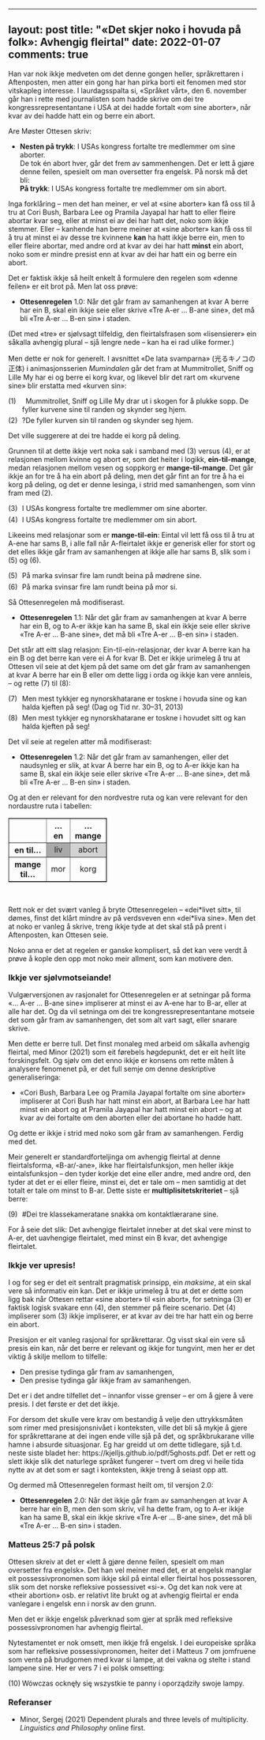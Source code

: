 
---
layout: post
title: "«Det skjer noko i hovuda på folk»: Avhengig fleirtal"
date: 2022-01-07
comments: true
---

<meta http-equiv="Content-Type" content="text/html; charset=utf-8"/>
<script src="//use.edgefonts.net/unifrakturcook:n7:all.js"></script>
<style>
h3 {
margin-top: 1.2em;
}
  ol {
  margin-left: 0;
  padding-left: 0;
  margin-top: .4em;
}
ol li {
  display: block;
  margin-bottom: .4em;
  margin-left: 2em;
}
ol li::before {
  display: inline-block;
  content: "(" counter(item) ") ";
  counter-increment: item;
  width: 2em;
  margin-left: -2em;
}
figcaption {
    color: #333;
    text-align: center;
    font-family: Optima, Candara, Calibri, Arial, sans-serif;
    font-size: .8em;
  line-height: 1.2em;
}	
  .zoom:hover {
  -ms-transform: scale(3); /* IE 9 */
  -webkit-transform: scale(3); /* Safari 3-8 */
  transform: scale(2); 
  transform-origin: 100% 0%;
}
  .small {
  font-variant: small-caps;
}
</style>

<div class="ingress">
<p>Han var nok ikkje medveten om det denne gongen heller, språkrettaren i Aftenposten, men atter ein gong har han pirka borti eit fenomen med stor vitskapleg interesse. I laurdagsspalta si, «Språket vårt», den 6. november går han i rette med journalisten som hadde skrive om dei tre kongressrepresentantane i USA at dei hadde fortalt «om sine aborter», når kvar av dei hadde hatt ein og berre ein abort.</p></div>

<p>Are Møster Ottesen skriv:</p>

<ul><li><b>Nesten på trykk</b>: I USAs kongress fortalte tre medlemmer om sine aborter.</br>
De tok én abort hver, går det frem av sammenhengen. Det er lett å gjøre denne feilen, spesielt om man oversetter fra engelsk. På norsk må det bli:</br>
<b>På trykk</b>: I USAs kongress fortalte tre medlemmer om sin abort.</li></ul>

<p>Inga forklåring – men det han meiner, er vel at «sine aborter» kan få oss til å tru at Cori Bush, Barbara Lee og Pramila Jayapal har hatt to eller fleire abortar kvar seg, eller at minst ei av dei har hatt det, noko som ikkje stemmer. Eller – kanhende han berre meiner at «sine aborter» kan få oss til å tru at minst ei av desse tre kvinnene <b>kan</b> ha hatt ikkje berre ein, men to eller fleire abortar, med andre ord at kvar av dei har hatt <b>minst</b> ein abort, noko som er mindre presist enn at kvar av dei har hatt ein og berre ein abort.</p>

<p>Det er faktisk ikkje så heilt enkelt å formulere den regelen som «denne feilen» er eit brot på. Men lat oss prøve:</p>

<ul><li><b>Ottesenregelen</b> 1.0: Når det går fram av samanhengen at kvar A berre har ein B, skal ein ikkje seie eller skrive «Tre A-er … B-ane sine», det må bli «Tre A-er … B-en sin» i staden.</li></ul>

<p>(Det med «tre» er sjølvsagt tilfeldig, den fleirtalsfrasen som «lisensierer» ein såkalla avhengig plural – sjå lengre nede – kan ha ei rad ulike former.)</p>

<p>Men dette er nok for generelt. I avsnittet «De lata svamparna» (光るキノコの正体) i animasjonsserien <i>Mumindalen</i> går det fram at Mummitrollet, Sniff og Lille My har ei og berre ei korg kvar, og likevel blir det rart om «kurvene sine» blir erstatta med «kurven sin»:</p>
 
<ol style="margin-top: .4em; counter-reset: item 0"><li><span style="color:white">?</span>Mummitrollet, Sniff og Lille My drar ut i skogen for å plukke sopp. De fyller kurvene sine til randen og skynder seg hjem.</li>
<li>?De fyller kurven sin til randen og skynder seg hjem.</li></ol>

<p>Det ville suggerere at dei tre hadde ei korg på deling. 
</p>
<p>Grunnen til at dette ikkje vert noka sak i samband med (3) versus (4), er at relasjonen mellom kvinne og abort er, som det heiter i logikk, <b>ein-til-mange</b>, medan relasjonen mellom vesen og soppkorg er <b>mange-til-mange</b>. Det går ikkje an for tre å ha ein abort på deling, men det går fint an for tre å ha ei korg på deling, og det er denne lesinga, i strid med samanhengen, som vinn fram med (2).
</p>
<ol><li>I USAs kongress fortalte tre medlemmer om sine aborter.</li>
<li>I USAs kongress fortalte tre medlemmer om sin abort.</li></ol>

<p>Likeeins med relasjonar som er <b>mange-til-ein</b>: Eintal vil lett få oss til å tru at A-ene har sams B, i alle fall når A-fleirtalet ikkje er generisk eller for stort og det elles ikkje går fram av samanhengen at ikkje alle har sams B, slik som i (5) og (6).

<ol><li>På marka svinsar fire lam rundt beina på mødrene sine.</li>
<li>På marka svinsar fire lam rundt beina på mor si.</li></ol>

<p>Så Ottesenregelen må modifiserast. 
</p>
<ul><li><b>Ottesenregelen</b> 1.1: Når det går fram av samanhengen at kvar A berre har ein B, og to A-er ikkje kan ha same B, skal ein ikkje seie eller skrive «Tre A-er … B-ane sine», det må bli «Tre A-er … B-en sin» i staden.</li></ul>

<p>Det står att eitt slag relasjon: Ein-til-ein-relasjonar, der kvar A berre kan ha ein B og det berre kan vere ei A for kvar B. Det er ikkje urimeleg å tru at Ottesen vil seie at det kjem på det same om det går fram av samanhengen at kvar A berre har ein B eller om dette ligg i orda og ikkje kan vere annleis, – og rette (7) til (8):

<ol><li>Men mest tykkjer eg nynorskhatarane er toskne i hovuda sine og kan halda kjeften på seg! (Dag og Tid nr. 30–31, 2013)
</li>
<li>Men mest tykkjer eg nynorskhatarane er toskne i hovudet sitt og kan halda kjeften på seg!
</li></ol>

<p>Det vil seie at regelen atter må modifiserast:
</p>

<ul><li><b>Ottesenregelen</b> 1.2: Når det går fram av samanhengen, eller det naudsynleg er slik, at kvar A berre har ein B, og to A-er ikkje kan ha same B, skal ein ikkje seie eller skrive «Tre A-er … B-ane sine», det må bli «Tre A-er … B-en sin» i staden.</li></ul>

<p>Og at den er relevant for den nordvestre ruta og kan vere relevant for den nordaustre ruta i tabellen: 

</br>
<table class="center" border="1" cellpadding="1" cellspacing="1" style="width: 200px;">
	<thead>
		<tr>
			<th scope="row">&nbsp;</th>
			<th scope="col" style="text-align: center;">…en</th>
			<th scope="col" style="text-align: center;">…mange</th>
		</tr>
	</thead>
	<tbody>
		<tr>
			<th scope="row">en til…</th>
			<td bgcolor="#A9A9A9" style="text-align: center;">liv</td>
			<td bgcolor="#D3D3D3" style="text-align: center;">abort</td>
		</tr>
		<tr>
			<th scope="row">mange til…</th>
			<td style="text-align: center;">mor</td>
			<td style="text-align: center;">korg</td>
		</tr>
	</tbody>
	
</table></br>

<p>Rett nok er det svært vanleg å bryte Ottesenregelen – «dei*livet sitt», til dømes, finst det klårt mindre av på verdsveven enn «dei*liva sine». Men det at noko er vanleg å skrive, treng ikkje tyde at det skal stå på prent i Aftenposten, kan Ottesen seie.</p> <p>Noko anna er det at regelen er ganske komplisert, så det kan vere verdt å prøve å kople den opp mot noko meir allment, som kan motivere den. 
</p>

<h3 style="margin-top: 1.2em">Ikkje ver sjølvmotseiande!</h3>

<p>Vulgærversjonen av rasjonalet for Ottesenregelen er at setningar på forma «… A-er … B-ane sine» impliserer at minst ei av A-ene har to B-ar, eller at alle har det. Og da vil setninga om dei tre kongressrepresentantane motseie det som går fram av samanhengen, det som alt vart sagt, eller snarare skrive.
</p>

<p>Men dette er berre tull. Det finst monaleg med arbeid om såkalla avhengig fleirtal, med Minor (2021) som eit førebels høgdepunkt, det er eit heilt lite forskingsfelt. Og sjølv om det enno ikkje er konsens om rette måten å analysere fenomenet på, er det full semje om denne deskriptive generaliseringa:</p>

<ul><li>«Cori Bush, Barbara Lee og Pramila Jayapal fortalte om sine aborter» impliserer at Cori Bush har hatt minst ein abort, at Barbara Lee har hatt minst ein abort og at Pramila Jayapal har hatt minst ein abort – og at kvar av dei fortalte om den aborten eller dei abortane ho hadde hatt.</li></ul>

<p>Og dette er ikkje i strid med noko som går fram av samanhengen. Ferdig med det.</p>

<p>Meir generelt er standardforteljinga om avhengig fleirtal at denne fleirtalsforma, «B-ar/-ane», ikke har fleirtalsfunksjon, men heller ikkje eintalsfunksjon – den tyder korkje det eine eller andre, med andre ord, den tyder at det er ei eller fleire, minst ei, det er tale om – men samtidig at det totalt er tale om minst to B-ar. Dette siste er <b>multiplisitetskriteriet</b> – sjå berre:
</p>

<ol><li>#Dei tre klassekameratane snakka om kontaktlærarane sine.</li></ol>
<p>
For å seie det slik: Det avhengige fleirtalet inneber at det skal vere minst to A-er, det uavhengige fleirtalet, med minst ein B kvar, det avhengige fleirtalet.</p>

<h3 style="margin-top: 1.2em">Ikkje ver upresis!</h3>

<p>I og for seg er det eit sentralt pragmatisk prinsipp, ein <i>maksime</i>, at ein skal vere så informativ ein kan. Det er ikkje urimeleg å tru at det er dette som ligg bak når Ottesen rettar «sine aborter» til «sin abort», for setninga (3) er faktisk logisk svakare enn (4), den stemmer på fleire scenario. Det (4) impliserer som (3) ikkje impliserer, er at kvar av dei tre har hatt ein og berre ein abort.
</p>

<p>Presisjon er eit vanleg rasjonal for språkrettarar. Og visst skal ein vere så presis ein kan, når det berre er relevant og ikkje for tungvint, men her er det viktig å skilje mellom to tilfelle:
</p>
<ul><li>Den presise tydinga går fram av samanhengen,</li>
<li>Den presise tydinga går ikkje fram av samanhengen.</li></ul>
<p>Det er i det andre tilfellet det – innanfor visse grenser – er om å gjere å vere presis. I  det første er det det ikkje.
</p>
<p>For dersom det skulle vere krav om bestandig å velje den uttrykksmåten som rimer med presisjonsnivået i konteksten, ville det bli så mykje å gjere for språkrettarane at dei ingen ende ville sjå på det, og språkbrukarane ville hamne i absurde situasjonar. Eg har greidd ut om dette tidlegare, sjå t.d. neste siste bladet her: https://kjelljs.github.io/pdf/5ghosts.pdf. Det er rett og slett ikkje slik det naturlege språket fungerer – tvert om dreg vi heile tida nytte av at det som er sagt i konteksten, ikkje treng å seiast opp att.</p>

<p>Og dermed må Ottesenregelen formast heilt om, til versjon 2.0:</p>

<ul><li><b>Ottesenregelen</b> 2.0: Når det ikkje går fram av samanhengen at kvar A berre har ein B, men den som skriv, vil ha dette fram, og to A-er ikkje kan ha same B, skal ein ikkje skrive «Tre A-er … B-ane sine», det må bli «Tre A-er … B-en sin» i staden.</li></ul>


<h3 style="margin-top: 1.2em">Matteus 25:7 på polsk</h3>

<p>Ottesen skreiv at det er «lett å gjøre denne feilen, spesielt om man oversetter fra engelsk». Det han vel meiner med det, er at engelsk manglar eit possessivpronomen som ikkje skil på eintal eller fleirtal hos possessoren, slik som det norske refleksive possessivet «si-». Og det kan nok vere at «their abortion» osb. er relativt lite brukt og at avhengig fleirtal er enda vanlegare i engelsk enn i norsk av den grunn.</p>

<p>Men det er ikkje engelsk påverknad som gjer at språk med refleksive possessivpronomen har avhengig fleirtal.</p>

<p>Nytestamentet er nok omsett, men ikkje frå engelsk. I dei europeiske språka som har refleksive possessivpronomen, heiter det i Matteus 7 om jomfruene som venta på brudgomen med kvar si lampe, at dei vakna og stelte i stand lampene sine. Her er vers 7 i ei polsk omsetting:</p>
<ol><li>Wówczas ocknęły się wszystkie te panny i oporządziły swoje lampy.
</li></ol>

<h3 style="margin-top: 1.2em">Referanser</h3>
<ul id="pubs">
<li>Minor, Sergej (2021) Dependent plurals and three levels of multiplicity. <i>Linguistics and Philosophy</i> online first.</li>
</ul>
